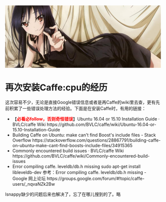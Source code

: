[![header](../../../assets/header28.jpg)](https://yuenshome.github.io)

# 再次安装Caffe:cpu的经历

这次容易不少，无论是直接Google错误信息或者是再Caffe的wiki里去查，更有先前积累了一些错误处理方法的经验。下面是在安装Caffe时，有用的链接：
<ul>
	<li>【<strong><span style="color: #ff0000;">必看必follow，否则奇怪错误</span></strong>】Ubuntu 16.04 or 15.10 Installation Guide · BVLC/caffe Wiki
https://github.com/BVLC/caffe/wiki/Ubuntu-16.04-or-15.10-Installation-Guide</li>
	<li>Building Caffe on Ubuntu: make can't find Boost's include files - Stack Overflow
https://stackoverflow.com/questions/28867791/building-caffe-on-ubuntu-make-cant-find-boosts-include-files/34915365</li>
	<li>Commonly encountered build issues · BVLC/caffe Wiki
https://github.com/BVLC/caffe/wiki/Commonly-encountered-build-issues</li>
	<li>Error compiling caffe. leveldb/db.h missing
sudo apt-get install libleveldb-dev
参考：Error compiling caffe. leveldb/db.h missing - Google 网上论坛
https://groups.google.com/forum/#!topic/caffe-users/_nqvaNZk2Bw</li>
</ul>
lsnappy缺少的问题后来也解决了，忘了在哪儿搜到的了。略
